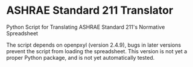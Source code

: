 # ASHRAE Standard 211 Translator

Python Script for Translating ASHRAE Standard 211's Normative Spreadsheet

The script depends on openpxyl (version 2.4.9), bugs in later versions prevent the script from loading the spreadsheet. This version is not yet a proper Python package, and is not yet automatically tested.
